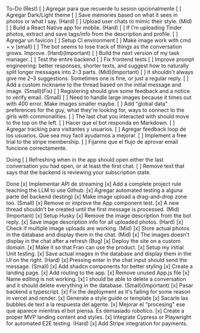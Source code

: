 To-Do (Rest)
[ ] Agregar para que recuerde tu sesion opcionalmente
[ ] Agregar Dark/Light theme
[ ] Save memories based on what it sees in photos or what I say. (Hard)
[ ] Upload user chats to mimic their style. (Mid)
[ ] Build a React Native app for mobile. (Hard)
[ ] If I'm uploading Tinder photos, extract and save tags/info from the description and profile.
[ ] Agregar un favicon
[ ] Setup CI environment
[ ] Make image work with cmd + v (small) 
[ ] The bot seems to lose track of things as the conversation grows. Improve. (Hard)(Important)
[ ] Build the next version of my task manager.
[ ] Test the entire backend
[ ] Fix frontend tests
[ ] Improve prompt engineering: better responses, shorter texts, and suggest how to naturally split longer messages into 2–3 parts. (Mid)(Important)
[ ] It shouldn't always give me 2–3 suggestions. Sometimes one is fine, or just a regular reply.
[ ] Add a custom nickname to the thread based on the initial message and image. (Small)(Fix)
[ ] Registering should give some feedback and a notice to verify email. (Small)
[ ] Need to handle large images because it times out with 400 error. Make images smaller maybe.
[ ] Add "global data" preferences for the guy, what they're looking for, ways to connect to the girls with commonalities.
[ ] The last chat you interacted with should move to the top on the left.
[ ] Hacer que el bot responda en Markdown.
[ ] Agregar tracking para visitantes y usuarios.
[ ] Agregar feedback loop de los usuarios. Que sea muy facil ayudarnos a mejorar.
[ ] Implement a free trial to the stripe membership.
[ ] Fijarme que el flujo de aprovar email funcione correctamente.

Doing
[ ] Refreshing when in the app should open either the last conversation you had open, or at least the first chat.
[ ] Remove text that says that the backend is reviewing your subscription state.

Done
[x] Implementar API de streaming
[x] Add a complete project rule teaching the LLM to use Github.
[x] Agregar automated testing a alguna parte del backend (testing)
[x] Make image upload a drag-and-drop zone too. (Small)
[x] Remove or improve the App component test.
[x] A new thread shouldn’t be created until the first message is processed. (Mid)(Important)
[x] Setup Husky
[x] Remove the image description from the bot reply.
[x] Save image description info for all uploaded photos. (Hard)
[x] Check if multiple image uploads are working. (Mid)
[x] Store actual photos in the database and display them in the chat. (Mid)
[x] The images doesn't display in the chat after a refresh (Bug)
[x] Deploy the site on a custom domain.
[x] Make it so that Fran can use the product.
[x] Setup my initial Unit testing.
[x] Save actual images in the database and display them in the UI on the right. (Hard)
[x] Pressing enter in the chat input should send the message. (Small)
[x] Add shadcn components for better styling
[x] Create a landing page.
[x] Add routing to the app.
[x] Remove unused App.js file
[x] Name editing is not working.
[x] I should be able to delete a conversation and it should delete everything in the database. (Small)(Important)
[x] Pasar backend a typescript.
[x] Fix the deployment as it's failing for some reason in vercel and render.
[x] Generate a style guide or template
[x] Sacarle las bubbles de text a la respuesta del agente.
[x] Mejorar el "procesing" ese que aparece mientras el bot piensa. Es demasiado robotico.
[x] Create a proper MVP landing content and styles.
[x] Integrate Cypress or Playwright for automated E2E testing. (Hard)
[x] Add Stripe integration for payments.
